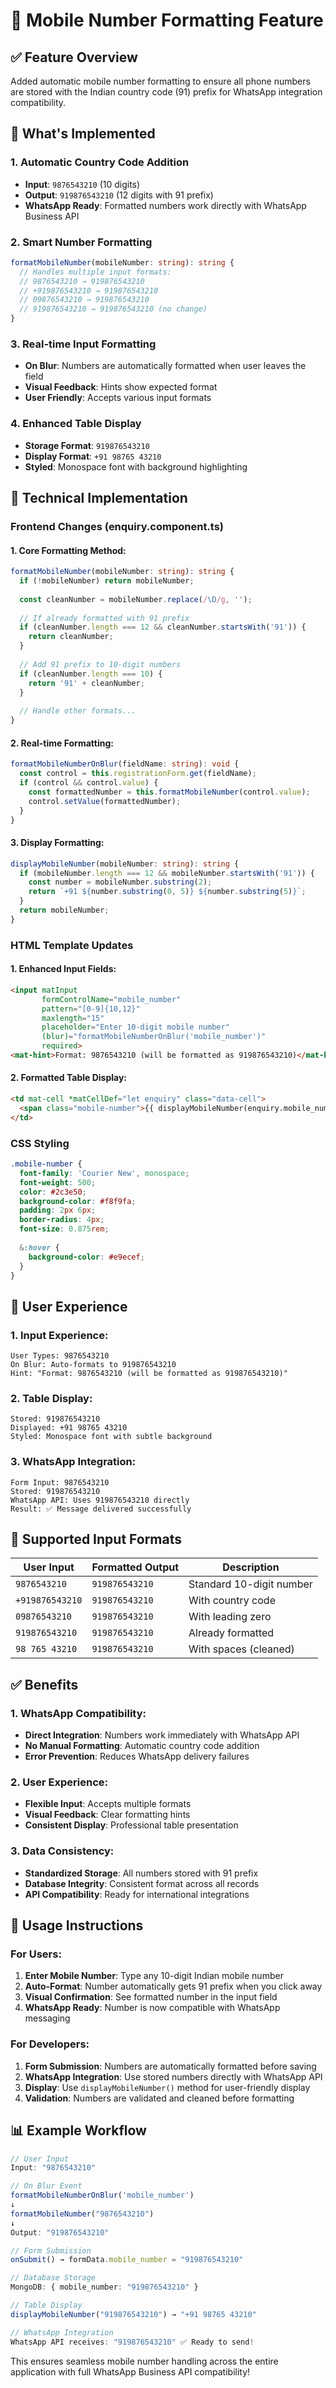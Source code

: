 # 📱 Mobile Number Formatting Feature

## ✅ **Feature Overview**

Added automatic mobile number formatting to ensure all phone numbers are stored with the Indian country code (91) prefix for WhatsApp integration compatibility.

## 🎯 **What's Implemented**

### **1. Automatic Country Code Addition**
- **Input**: `9876543210` (10 digits)
- **Output**: `919876543210` (12 digits with 91 prefix)
- **WhatsApp Ready**: Formatted numbers work directly with WhatsApp Business API

### **2. Smart Number Formatting**
```typescript
formatMobileNumber(mobileNumber: string): string {
  // Handles multiple input formats:
  // 9876543210 → 919876543210
  // +919876543210 → 919876543210  
  // 09876543210 → 919876543210
  // 919876543210 → 919876543210 (no change)
}
```

### **3. Real-time Input Formatting**
- **On Blur**: Numbers are automatically formatted when user leaves the field
- **Visual Feedback**: Hints show expected format
- **User Friendly**: Accepts various input formats

### **4. Enhanced Table Display**
- **Storage Format**: `919876543210`
- **Display Format**: `+91 98765 43210`
- **Styled**: Monospace font with background highlighting

## 🔧 **Technical Implementation**

### **Frontend Changes (enquiry.component.ts)**

#### **1. Core Formatting Method:**
```typescript
formatMobileNumber(mobileNumber: string): string {
  if (!mobileNumber) return mobileNumber;
  
  const cleanNumber = mobileNumber.replace(/\D/g, '');
  
  // If already formatted with 91 prefix
  if (cleanNumber.length === 12 && cleanNumber.startsWith('91')) {
    return cleanNumber;
  }
  
  // Add 91 prefix to 10-digit numbers
  if (cleanNumber.length === 10) {
    return '91' + cleanNumber;
  }
  
  // Handle other formats...
}
```

#### **2. Real-time Formatting:**
```typescript
formatMobileNumberOnBlur(fieldName: string): void {
  const control = this.registrationForm.get(fieldName);
  if (control && control.value) {
    const formattedNumber = this.formatMobileNumber(control.value);
    control.setValue(formattedNumber);
  }
}
```

#### **3. Display Formatting:**
```typescript
displayMobileNumber(mobileNumber: string): string {
  if (mobileNumber.length === 12 && mobileNumber.startsWith('91')) {
    const number = mobileNumber.substring(2);
    return `+91 ${number.substring(0, 5)} ${number.substring(5)}`;
  }
  return mobileNumber;
}
```

### **HTML Template Updates**

#### **1. Enhanced Input Fields:**
```html
<input matInput 
       formControlName="mobile_number" 
       pattern="[0-9]{10,12}" 
       maxlength="15" 
       placeholder="Enter 10-digit mobile number"
       (blur)="formatMobileNumberOnBlur('mobile_number')"
       required>
<mat-hint>Format: 9876543210 (will be formatted as 919876543210)</mat-hint>
```

#### **2. Formatted Table Display:**
```html
<td mat-cell *matCellDef="let enquiry" class="data-cell">
  <span class="mobile-number">{{ displayMobileNumber(enquiry.mobile_number) }}</span>
</td>
```

### **CSS Styling**
```scss
.mobile-number {
  font-family: 'Courier New', monospace;
  font-weight: 500;
  color: #2c3e50;
  background-color: #f8f9fa;
  padding: 2px 6px;
  border-radius: 4px;
  font-size: 0.875rem;
  
  &:hover {
    background-color: #e9ecef;
  }
}
```

## 📱 **User Experience**

### **1. Input Experience:**
```
User Types: 9876543210
On Blur: Auto-formats to 919876543210
Hint: "Format: 9876543210 (will be formatted as 919876543210)"
```

### **2. Table Display:**
```
Stored: 919876543210
Displayed: +91 98765 43210
Styled: Monospace font with subtle background
```

### **3. WhatsApp Integration:**
```
Form Input: 9876543210
Stored: 919876543210  
WhatsApp API: Uses 919876543210 directly
Result: ✅ Message delivered successfully
```

## 🎯 **Supported Input Formats**

| **User Input** | **Formatted Output** | **Description** |
|----------------|---------------------|-----------------|
| `9876543210` | `919876543210` | Standard 10-digit number |
| `+919876543210` | `919876543210` | With country code |
| `09876543210` | `919876543210` | With leading zero |
| `919876543210` | `919876543210` | Already formatted |
| `98 765 43210` | `919876543210` | With spaces (cleaned) |

## ✅ **Benefits**

### **1. WhatsApp Compatibility:**
- **Direct Integration**: Numbers work immediately with WhatsApp API
- **No Manual Formatting**: Automatic country code addition
- **Error Prevention**: Reduces WhatsApp delivery failures

### **2. User Experience:**
- **Flexible Input**: Accepts multiple formats
- **Visual Feedback**: Clear formatting hints
- **Consistent Display**: Professional table presentation

### **3. Data Consistency:**
- **Standardized Storage**: All numbers stored with 91 prefix
- **Database Integrity**: Consistent format across all records
- **API Compatibility**: Ready for international integrations

## 🚀 **Usage Instructions**

### **For Users:**
1. **Enter Mobile Number**: Type any 10-digit Indian mobile number
2. **Auto-Format**: Number automatically gets 91 prefix when you click away
3. **Visual Confirmation**: See formatted number in the input field
4. **WhatsApp Ready**: Number is now compatible with WhatsApp messaging

### **For Developers:**
1. **Form Submission**: Numbers are automatically formatted before saving
2. **WhatsApp Integration**: Use stored numbers directly with WhatsApp API
3. **Display**: Use `displayMobileNumber()` method for user-friendly display
4. **Validation**: Numbers are validated and cleaned before formatting

## 📊 **Example Workflow**

```typescript
// User Input
Input: "9876543210"

// On Blur Event
formatMobileNumberOnBlur('mobile_number')
↓
formatMobileNumber("9876543210")
↓
Output: "919876543210"

// Form Submission
onSubmit() → formData.mobile_number = "919876543210"

// Database Storage
MongoDB: { mobile_number: "919876543210" }

// Table Display
displayMobileNumber("919876543210") → "+91 98765 43210"

// WhatsApp Integration
WhatsApp API receives: "919876543210" ✅ Ready to send!
```

This ensures seamless mobile number handling across the entire application with full WhatsApp Business API compatibility!
